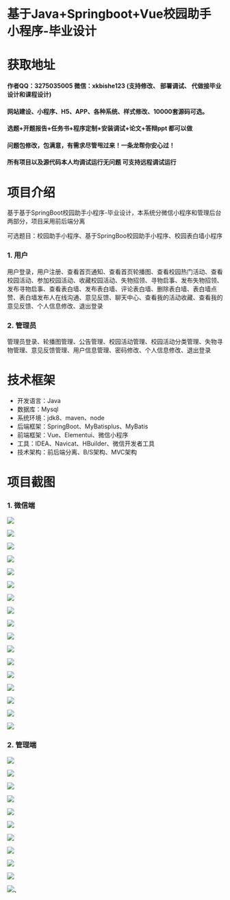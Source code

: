 # 基于Java+Springboot+Vue校园助手小程序-毕业设计

# 获取地址

#### 作者QQ：3275035005 微信：xkbishe123 (支持修改、 部署调试、 代做接毕业设计和课程设计)

#### 网站建设、小程序、H5、APP、各种系统、样式修改、10000套源码可选。

#### 选题+开题报告+任务书+程序定制+安装调试+论文+答辩ppt 都可以做

#### 问题包修改，包满意，有需求尽管甩过来！一条龙帮你安心过！

#### 所有项目以及源代码本人均调试运行无问题 可支持远程调试运行

# 项目介绍
基于基于SpringBoot校园助手小程序-毕业设计，本系统分微信小程序和管理后台两部分，项目采用前后端分离

可选题目：校园助手小程序、基于SpringBoo校园助手小程序、校园表白墙小程序

### 1. 用户

用户登录，用户注册、查看首页通知、查看首页轮播图、查看校园热门活动、查看校园活动、参加校园活动、收藏校园活动、失物招领、寻物启事、发布失物招领、发布寻物启事、查看表白墙、发布表白墙、评论表白墙、删除表白墙、表白墙点赞、表白墙发布人在线沟通、意见反馈、聊天中心、查看我的活动收藏、查看我的意见反馈、个人信息修改、退出登录 

###  2. 管理员

管理员登录、轮播图管理、公告管理、校园活动管理、校园活动分类管理、失物寻物管理、意见反馈管理、用户信息管理、密码修改、个人信息修改、退出登录 

# 技术框架
- 开发语言：Java 
- 数据库：Mysql 
- 系统环境：jdk8、maven、node
- 后端框架：SpringBoot、MyBatisplus、MyBatis
- 前端框架：Vue、Elementui、微信小程序
- 工具：IDEA、Navicat、HBuilder、微信开发者工具
- 技术架构：前后端分离、B/S架构、MVC架构
# 项目截图

### 1. 微信端

![](image/A3.png)

![](image/A4.png)

![](image/A1.png)

![](image/A2.png)

![](image/A5.png)

![](image/A6.png)

![](image/A7.png)

![](image/A8.png)

![](image/A9.png)

![](image/A10.png)

![](image/A11.png)

![](image/A12.png)

![](image/A13.png)

![](image/A14.png)

![](image/A15.png)

![](image/A16.png)

![](image/A17.png)

### 2. 管理端

![](image/B1.png)

![](image/B2.png)

![](image/B3.png)

![](image/B4.png)

![](image/B5.png)

![](image/B6.png)

![](image/B7.png)

![](image/B8.png)

![](image/B9.png)

![](image/B10.png)

![](image/B11.png)、

